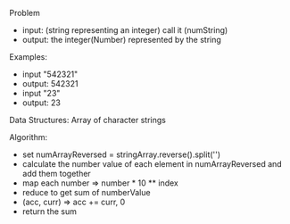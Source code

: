 Problem
- input: (string representing an integer) call it (numString)
- output: the integer(Number) represented by the string

Examples:
- input "542321"
 - output: 542321
- input "23"
 - output: 23

 Data Structures: Array of character strings

 Algorithm:
 - set numArrayReversed = stringArray.reverse().split('')
 - calculate the number value of each element in numArrayReversed and add them together
  - map each number => number * 10 ** index
  - reduce to get sum of numberValue
   - (acc, curr) => acc += curr, 0
 - return the sum
